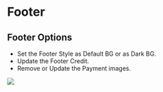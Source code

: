 # Footer

## Footer Options

* Set the Footer Style as Default BG or as Dark BG.
* Update the Footer Credit.
* Remove or Update the Payment images.

![](http://transvelo.github.io/docs/sportexx/images/theme-options-footer.png)

